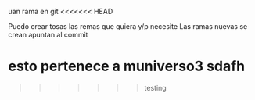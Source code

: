 uan rama en git
<<<<<<< HEAD

Puedo crear tosas las remas que quiera y/p necesite
Las ramas nuevas se crean apuntan al commit

esto pertenece a muniverso3
sdafh 
=======
>>>>>>> testing
